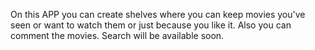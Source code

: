On this APP you can create shelves where you can keep movies you've seen or want to watch them or just because you like it. Also you can comment the movies.
Search will be available  soon.